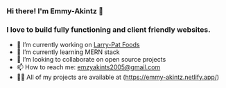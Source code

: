 ### Hi there! I'm Emmy-Akintz 👋

### I love to build fully functioning and client friendly websites.

- 🔭 I’m currently working on [Larry-Pat Foods](https://github.com/Emmy-Akintz/larry-pat-foods)
- 🌱 I’m currently learning MERN stack
- 👯 I’m looking to collaborate on open source projects
- 📫 How to reach me: emzyakints2005@gmail.com
- 👨‍💻 All of my projects are available at (https://emmy-akintz.netlify.app/)

<!--
**Emmy-Akintz/Emmy-Akintz** is a ✨ _special_ ✨ repository because its `README.md` (this file) appears on your GitHub profile.

Here are some ideas to get you started:

- 🔭 I’m currently working on ...
- 🌱 I’m currently learning ...
- 👯 I’m looking to collaborate on ...
- 🤔 I’m looking for help with ...
- 💬 Ask me about ...
- 📫 How to reach me: ...
- 😄 Pronouns: ...
- ⚡ Fun fact: ...
-->
